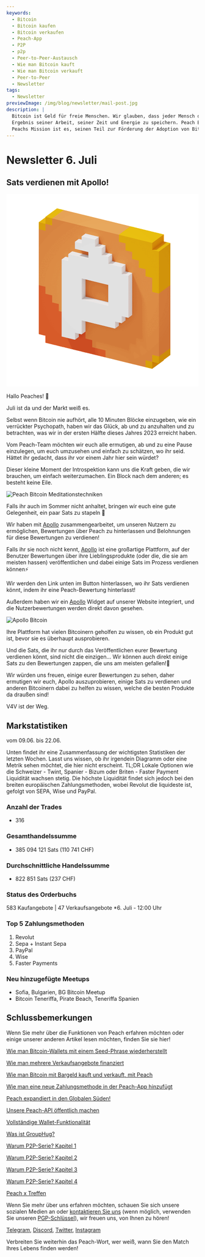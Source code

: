 ```yaml
---
keywords:
  - Bitcoin
  - Bitcoin kaufen
  - Bitcoin verkaufen
  - Peach-App
  - P2P
  - p2p
  - Peer-to-Peer-Austausch
  - Wie man Bitcoin kauft
  - Wie man Bitcoin verkauft
  - Peer-to-Peer
  - Newsletter
tags:
  - Newsletter
previewImage: /img/blog/newsletter/mail-post.jpg
description: |
  Bitcoin ist Geld für freie Menschen. Wir glauben, dass jeder Mensch das Recht hat zu wählen, welches Geld er verwendet, um sein Vermögen, das
  Ergebnis seiner Arbeit, seiner Zeit und Energie zu speichern. Peach Bitcoin ist die einfachste Plattform, um Bitcoin von Peer zu Peer zu kaufen und zu verkaufen.
  Peachs Mission ist es, seinen Teil zur Förderung der Adoption von Bitcoin in den Händen der Menschen beizutragen.
---
```


# Newsletter 6. Juli

## Sats verdienen mit Apollo!

![peachy peach bitcoin gif](/img/blog/newsletter/gif-peach.gif)

Hallo Peaches! 🍑

Juli ist da und der Markt weiß es.

Selbst wenn Bitcoin nie aufhört, alle 10 Minuten Blöcke einzugeben, wie ein verrückter Psychopath, haben wir das Glück, ab und zu anzuhalten und zu betrachten, was wir in der ersten Hälfte dieses Jahres 2023 erreicht haben.

Vom Peach-Team möchten wir euch alle ermutigen, ab und zu eine Pause einzulegen, um euch umzusehen und einfach zu schätzen, wo ihr seid. Hättet ihr gedacht, dass ihr vor einem Jahr hier sein würdet?

Dieser kleine Moment der Introspektion kann uns die Kraft geben, die wir brauchen, um einfach weiterzumachen. Ein Block nach dem anderen; es besteht keine Eile.

![Peach Bitcoin Meditationstechniken](https://img.mailinblue.com/5647291/images/content_library/original/64a677291de1ff5c3a31519d.jpg)

Falls ihr auch im Sommer nicht anhaltet, bringen wir euch eine gute Gelegenheit, ein paar Sats zu stapeln 🤑

Wir haben mit [Apollo](https://heyapollo.com) zusammengearbeitet, um unseren Nutzern zu ermöglichen, Bewertungen über Peach zu hinterlassen und Belohnungen für diese Bewertungen zu verdienen!

Falls ihr sie noch nicht kennt, [Apollo](https://heyapollo.com) ist eine großartige Plattform, auf der Benutzer Bewertungen über ihre Lieblingsprodukte (oder die, die sie am meisten hassen) veröffentlichen und dabei einige Sats im Prozess verdienen können⚡

Wir werden den Link unten im Button hinterlassen, wo ihr Sats verdienen könnt, indem ihr eine Peach-Bewertung hinterlasst!

Außerdem haben wir ein [Apollo](https://heyapollo.com) Widget auf unserer Website integriert, und die Nutzerbewertungen werden direkt davon gesehen.

![Apollo Bitcoin](https://img.mailinblue.com/5647291/images/content_library/original/64a67d44b27d7523353e499d.png)

Ihre Plattform hat vielen Bitcoinern geholfen zu wissen, ob ein Produkt gut ist, bevor sie es überhaupt ausprobieren.

Und die Sats, die ihr nur durch das Veröffentlichen eurer Bewertung verdienen könnt, sind nicht die einzigen... Wir können auch direkt einige Sats zu den Bewertungen zappen, die uns am meisten gefallen!🍑

Wir würden uns freuen, einige eurer Bewertungen zu sehen, daher ermutigen wir euch, Apollo auszuprobieren, einige Sats zu verdienen und anderen Bitcoinern dabei zu helfen zu wissen, welche die besten Produkte da draußen sind!

V4V ist der Weg.

## Markstatistiken

vom 09.06. bis 22.06.

Unten findet ihr eine Zusammenfassung der wichtigsten Statistiken der letzten Wochen. Lasst uns wissen, ob ihr irgendein Diagramm oder eine Metrik sehen möchtet, die hier nicht erscheint.
TL;DR
Lokale Optionen wie die Schweizer - Twint, Spanier - Bizum oder Briten - Faster Payment Liquidität wachsen stetig.
Die höchste Liquidität findet sich jedoch bei den breiten europäischen Zahlungsmethoden, wobei Revolut die liquideste ist, gefolgt von SEPA, Wise und PayPal.

### Anzahl der Trades

- 316

### Gesamthandelssumme

- 385 094 121 Sats (110 741 CHF)

### Durchschnittliche Handelssumme

- 822 851 Sats (237 CHF)

### Status des Orderbuchs

583 Kaufangebote | 47 Verkaufsangebote
\*6. Juli - 12:00 Uhr

### Top 5 Zahlungsmethoden

1. Revolut
2. Sepa + Instant Sepa
3. PayPal
4. Wise
5. Faster Payments

### Neu hinzugefügte Meetups

- Sofia, Bulgarien, BG Bitcoin Meetup
- Bitcoin Teneriffa, Pirate Beach, Teneriffa Spanien

## Schlussbemerkungen

Wenn Sie mehr über die Funktionen von Peach erfahren möchten oder einige unserer anderen Artikel lesen möchten, finden Sie sie hier!

[Wie man Bitcoin-Wallets mit einem Seed-Phrase wiederherstellt](https://peachbitcoin.com/de/blog/how-to-restore-peach-wallet/)

[Wie man mehrere Verkaufsangebote finanziert](https://peachbitcoin.com/de/blog/funding-multiple-sell-offers/)

[Wie man Bitcoin mit Bargeld kauft und verkauft, mit Peach](https://peachbitcoin.com/de/blog/how-to-buy-and-sell-bitcoin-with-cash-using-peach/)

[Wie man eine neue Zahlungsmethode in der Peach-App hinzufügt](https://peachbitcoin.com/de/blog/how-to-add-a-payment-method/)

[Peach expandiert in den Globalen Süden!](https://peachbitcoin.com/de/blog/peach-expands-to-the-global-south/)

[Unsere Peach-API öffentlich machen](https://peachbitcoin.com/de/blog/making-our-peach-api-public/)

[Vollständige Wallet-Funktionalität](https://peachbitcoin.com/de/blog/full-wallet-functionality/)

[Was ist GroupHug?](https://peachbitcoin.com/de/blog/group-hug/)

[Warum P2P-Serie? Kapitel 1](https://peachbitcoin.com/de/blog/why-p2p-chapter-1/)

[Warum P2P-Serie? Kapitel 2](https://peachbitcoin.com/de/blog/why-p2p-chapter-2/)

[Warum P2P-Serie? Kapitel 3](https://peachbitcoin.com/de/blog/why-p2p-chapter-3-circular-economies/)

[Warum P2P-Serie? Kapitel 4](https://peachbitcoin.com/de/blog/why-p2p-chapter-4-chains-of-trust/)

[Peach x Treffen](https://peachbitcoin.com/de/blog/peach-for-meetups/)

Wenn Sie mehr über uns erfahren möchten, schauen Sie sich unsere sozialen Medien an oder [kontaktieren Sie uns](mailto:hello@peachbitcoin.com) (wenn möglich, verwenden Sie unseren [PGP-Schlüssel](https://keys.openpgp.org/vks/v1/by-fingerprint/48339A19645E2E53488E0E5479E1B270FACD1BD2)), wir freuen uns, von Ihnen zu hören!

[Telegram](https://t.me/+GkOW1J-ixBBkZWRk), [Discord](https://discord.gg/ypeHz3SW54), [Twitter](https://twitter.com/peachbitcoin), [Instagram](https://instagram.com/peachbitcoin)

Verbreiten Sie weiterhin das Peach-Wort, wer weiß, wann Sie den Match Ihres Lebens finden werden!
